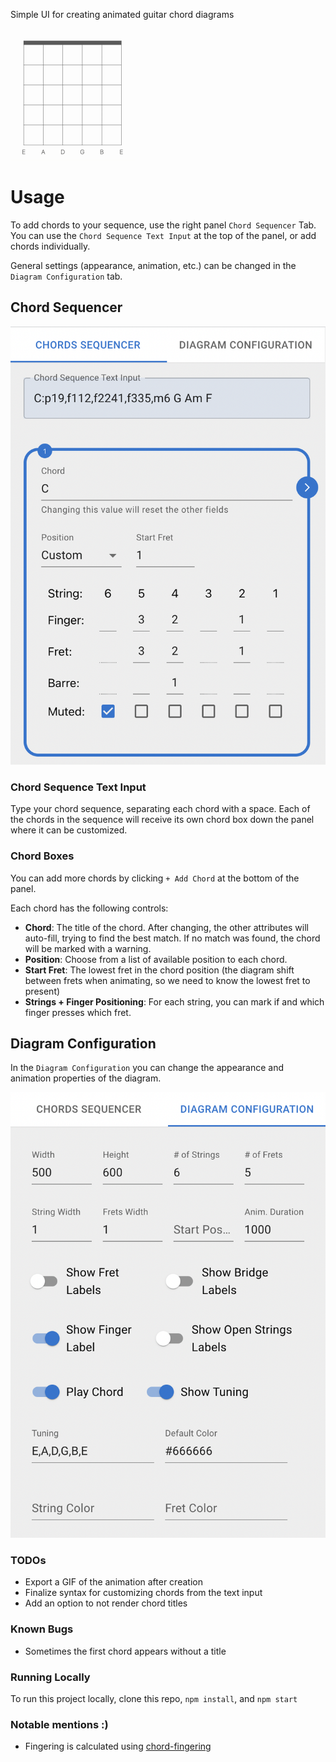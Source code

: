 Simple UI for creating animated guitar chord diagrams

<img src="/docs/DiagramGif.gif" alt="Animated Guitar Chord Diagram" width="200"/>



# Usage

To add chords to your sequence, use the right panel `Chord Sequencer` Tab.
You can use the `Chord Sequence Text Input` at the top of the panel, or add chords individually.

General settings (appearance, animation, etc.) can be changed in the `Diagram Configuration` tab.

## Chord Sequencer

![Chords Text Input and Chord Box](/docs/ChordSequencerUI.png)

### Chord Sequence Text Input

Type your chord sequence, separating each chord with a space. 
Each of the chords in the sequence will receive its own chord box down the panel where it can be customized.

### Chord Boxes

You can add more chords by clicking `+ Add Chord` at the bottom of the panel.

Each chord has the following controls:
- **Chord**: The title of the chord. After changing, the other attributes will auto-fill, trying to find the best match. If no match was found, the chord will be marked with a warning.
- **Position**: Choose from a list of available position to each chord.
- **Start Fret**: The lowest fret in the chord position (the diagram shift between frets when animating, so we need to know the lowest fret to present)
- **Strings + Finger Positioning**: For each string, you can mark if and which finger presses which fret.

## Diagram Configuration
In the `Diagram Configuration` you can change the appearance and animation properties of the diagram.

![Diagram Configuration](/docs/DiagramConfigurationUI.png)

### TODOs

- Export a GIF of the animation after creation
- Finalize syntax for customizing chords from the text input
- Add an option to not render chord titles

### Known Bugs

- Sometimes the first chord appears without a title


### Running Locally

To run this project locally, clone this repo, `npm install`, and `npm start`

### Notable mentions :)

- Fingering is calculated using [chord-fingering](https://github.com/hyvyys/chord-fingering)